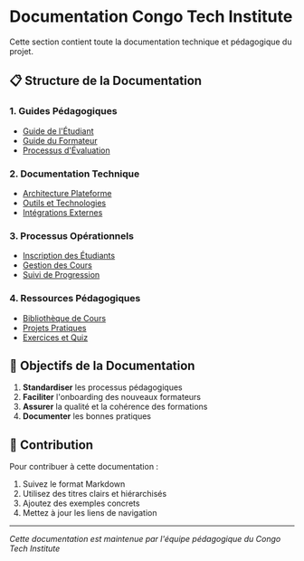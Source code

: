 # Documentation Congo Tech Institute

Cette section contient toute la documentation technique et pédagogique du projet.

## 📋 Structure de la Documentation

### 1. Guides Pédagogiques
- [Guide de l'Étudiant](./guides/guide-etudiant.md)
- [Guide du Formateur](./guides/guide-formateur.md)
- [Processus d'Évaluation](./guides/processus-evaluation.md)

### 2. Documentation Technique
- [Architecture Plateforme](./technique/architecture.md)
- [Outils et Technologies](./technique/outils.md)
- [Intégrations Externes](./technique/integrations.md)

### 3. Processus Opérationnels
- [Inscription des Étudiants](./processus/inscription.md)
- [Gestion des Cours](./processus/gestion-cours.md)
- [Suivi de Progression](./processus/suivi-progression.md)

### 4. Ressources Pédagogiques
- [Bibliothèque de Cours](./ressources/bibliotheque-cours.md)
- [Projets Pratiques](./ressources/projets-pratiques.md)
- [Exercices et Quiz](./ressources/exercices.md)

## 🎯 Objectifs de la Documentation

1. **Standardiser** les processus pédagogiques
2. **Faciliter** l'onboarding des nouveaux formateurs
3. **Assurer** la qualité et la cohérence des formations
4. **Documenter** les bonnes pratiques

## 📝 Contribution

Pour contribuer à cette documentation :
1. Suivez le format Markdown
2. Utilisez des titres clairs et hiérarchisés
3. Ajoutez des exemples concrets
4. Mettez à jour les liens de navigation

---

*Cette documentation est maintenue par l'équipe pédagogique du Congo Tech Institute*